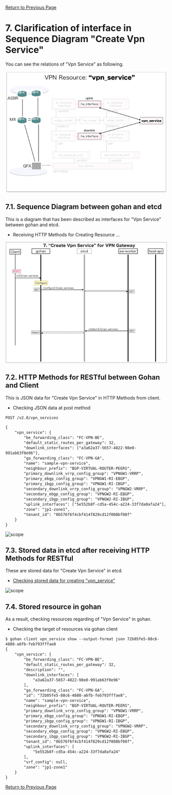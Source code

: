 [Return to Previous Page](00_vpn_gateway.md)

# 7. Clarification of interface in Sequence Diagram "Create Vpn Service"
You can see the relations of "Vpn Service" as following.

![Vpn Service](resource/gohan_investigate_for_vpngw.008.png)

## 7.1. Sequence Diagram between gohan and etcd
This is a diagram that has been described as interfaces for "Vpn Service" between gohan and etcd.

* Receiving HTTP Methods for Creating Resource ...

![Create Vpn Service](diag/ESI_Sequence_Diagram_for_VPN_Gateway.013.png)

## 7.2. HTTP Methods for RESTful between Gohan and Client
This is JSON data for "Create Vpn Service" in HTTP Methods from client.

* Checking JSON data at post method
```
POST /v2.0/vpn_services
```
```
{
    "vpn_service": {
        "be_forwarding_class": "FC-VPN-BE",
        "default_static_routes_per_gateway": 32,
        "downlink_interfaces": ["a3a62a37-5657-4822-98e0-991ab63f0e96"],
        "ga_forwarding_class": "FC-VPN-GA",
        "name": "sample-vpn-service",
        "neighbour_prefix": "BGP-VIRTUAL-ROUTER-PEERS",
        "primary_downlink_vrrp_config_group": "VPNGW1-VRRP",
        "primary_ebgp_config_group": "VPNGW1-RI-EBGP",
        "primary_ibgp_config_group": "VPNGW1-RI-IBGP",
        "secondary_downlink_vrrp_config_group": "VPNGW2-VRRP",
        "secondary_ebgp_config_group": "VPNGW2-RI-EBGP",
        "secondary_ibgp_config_group": "VPNGW2-RI-IBGP",
        "uplink_interfaces": ["5e552b8f-cd5a-454c-a224-33f7da0afa24"],
        "zone": "jp1-zone1",
        "tenant_id": "0b576f6f4cbf414f829cd12f008bf08f"
    }
}
```
![scope](../images/esi_interface.004.png)


## 7.3. Stored data in etcd after receiving HTTP Methods for RESTful
These are stored data for "Create Vpn Service" in etcd.

* [Checking stored data for creating "vpn_service"](stored_in_etcd/CreateVpnService_01.md)

![scope](../images/esi_interface.005.png)


## 7.4. Stored resource in gohan
As a result, checking resources regarding of "Vpn Service" in gohan.

* Checking the target of resources via gohan client
```
$ gohan client vpn_service show --output-format json 72b05fe5-88c6-4888-a6fb-feb793fffae8
{
    "vpn_service": {
        "be_forwarding_class": "FC-VPN-BE",
        "default_static_routes_per_gateway": 32,
        "description": "",
        "downlink_interfaces": [
            "a3a62a37-5657-4822-98e0-991ab63f0e96"
        ],
        "ga_forwarding_class": "FC-VPN-GA",
        "id": "72b05fe5-88c6-4888-a6fb-feb793fffae8",
        "name": "sample-vpn-service",
        "neighbour_prefix": "BGP-VIRTUAL-ROUTER-PEERS",
        "primary_downlink_vrrp_config_group": "VPNGW1-VRRP",
        "primary_ebgp_config_group": "VPNGW1-RI-EBGP",
        "primary_ibgp_config_group": "VPNGW1-RI-IBGP",
        "secondary_downlink_vrrp_config_group": "VPNGW2-VRRP",
        "secondary_ebgp_config_group": "VPNGW2-RI-EBGP",
        "secondary_ibgp_config_group": "VPNGW2-RI-IBGP",
        "tenant_id": "0b576f6f4cbf414f829cd12f008bf08f",
        "uplink_interfaces": [
            "5e552b8f-cd5a-454c-a224-33f7da0afa24"
        ],
        "vrf_config": null,
        "zone": "jp1-zone1"
    }
}
```

[Return to Previous Page](00_vpn_gateway.md)
